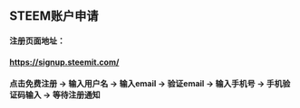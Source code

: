 ## STEEM账户申请
 #### 注册页面地址：
 #### https://signup.steemit.com/
 #### 点击免费注册 -> 输入用户名 -> 输入email -> 验证email -> 输入手机号 -> 手机验证码输入 -> 等待注册通知
 
